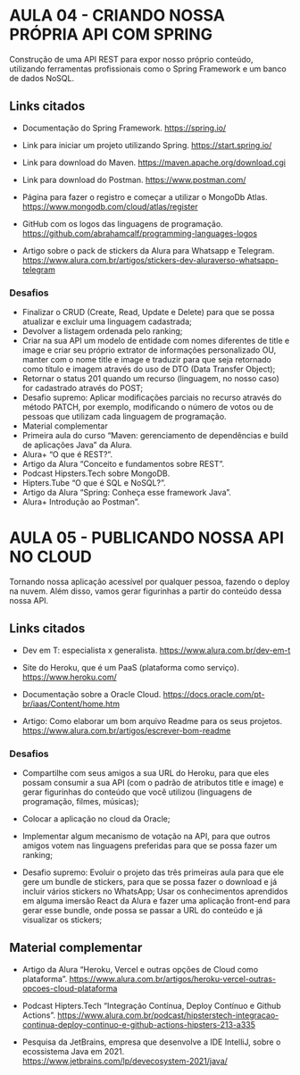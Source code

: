 # AULA 04 - CRIANDO NOSSA PRÓPRIA API COM SPRING

Construção de uma API REST para expor nosso próprio conteúdo, utilizando ferramentas profissionais como o Spring Framework e um banco de dados NoSQL.

## Links citados

- Documentação do Spring Framework.
https://spring.io/

- Link para iniciar um projeto utilizando Spring.
https://start.spring.io/

- Link para download do Maven.
https://maven.apache.org/download.cgi

- Link para download do Postman.
https://www.postman.com/

- Página para fazer o registro e começar a utilizar o MongoDb Atlas.
https://www.mongodb.com/cloud/atlas/register

- GitHub com os logos das linguagens de programação.
https://github.com/abrahamcalf/programming-languages-logos

- Artigo sobre o pack de stickers da Alura para Whatsapp e Telegram.
https://www.alura.com.br/artigos/stickers-dev-aluraverso-whatsapp-telegram

### Desafios
- Finalizar o CRUD (Create, Read, Update e Delete) para que se possa atualizar e excluir uma linguagem cadastrada;
- Devolver a listagem ordenada pelo ranking;
- Criar na sua API um modelo de entidade com nomes diferentes de title e image e criar seu próprio extrator de informações personalizado OU, manter com o nome title e image e traduzir para que seja retornado como título e imagem através do uso de DTO (Data Transfer Object);
- Retornar o status 201 quando um recurso (linguagem, no nosso caso) for cadastrado através do POST;
- Desafio supremo: Aplicar modificações parciais no recurso através do método PATCH, por exemplo, modificando o número de votos ou de pessoas que utilizam cada linguagem de programação.
- Material complementar
- Primeira aula do curso “Maven: gerenciamento de dependências e build de aplicações Java” da Alura.
- Alura+ “O que é REST?”.
- Artigo da Alura “Conceito e fundamentos sobre REST”.
- Podcast Hipsters.Tech sobre MongoDB.
- Hipters.Tube “O que é SQL e NoSQL?”.
- Artigo da Alura “Spring: Conheça esse framework Java”.
- Alura+ Introdução ao Postman”.

# AULA 05 - PUBLICANDO NOSSA API NO CLOUD
Tornando nossa aplicação acessível por qualquer pessoa, fazendo o deploy na nuvem. Além disso, vamos gerar figurinhas a partir do conteúdo dessa nossa API.

## Links citados

- Dev em T: especialista x generalista.
https://www.alura.com.br/dev-em-t

- Site do Heroku, que é um PaaS (plataforma como serviço).
https://www.heroku.com/

- Documentação sobre a Oracle Cloud.
https://docs.oracle.com/pt-br/iaas/Content/home.htm

- Artigo: Como elaborar um bom arquivo Readme para os seus projetos.
https://www.alura.com.br/artigos/escrever-bom-readme

### Desafios

- Compartilhe com seus amigos a sua URL do Heroku, para que eles possam consumir a sua API (com o padrão de atributos title e image) e gerar figurinhas do conteúdo que você utilizou (linguagens de programação, filmes, músicas);

- Colocar a aplicação no cloud da Oracle;

- Implementar algum mecanismo de votação na API, para que outros amigos votem nas linguagens preferidas para que se possa fazer um ranking;

- Desafio supremo: Evoluir o projeto das três primeiras aula para que ele gere um bundle de stickers, para que se possa fazer o download e já incluir vários stickers no WhatsApp; Usar os conhecimentos aprendidos em alguma imersão React da Alura e fazer uma aplicação front-end para gerar esse bundle, onde possa se passar a URL do conteúdo e já visualizar os stickers;

## Material complementar

- Artigo da Alura “Heroku, Vercel e outras opções de Cloud como plataforma”.
https://www.alura.com.br/artigos/heroku-vercel-outras-opcoes-cloud-plataforma

- Podcast Hipters.Tech “Integração Contínua, Deploy Contínuo e Github Actions”.
https://www.alura.com.br/podcast/hipsterstech-integracao-continua-deploy-continuo-e-github-actions-hipsters-213-a335

- Pesquisa da JetBrains, empresa que desenvolve a IDE IntelliJ, sobre o ecossistema Java em 2021.
https://www.jetbrains.com/lp/devecosystem-2021/java/
